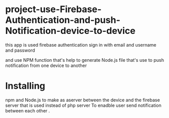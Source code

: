 # project-use-Firebase-Authentication-and-push-Notification-device-to-device
this app is used firebase authentication
sign in with email and username and password
 
and use NPM function that's help to generate 
Node.js file that's use to push notification
from one device to another

# Installing
npm and Node.js to make as aserver between the device and the firebase server 
that is used instead of php server
To enadble user send notification between each other .
